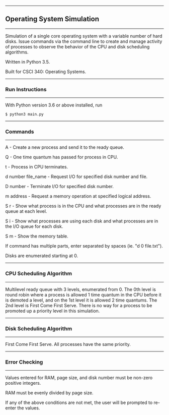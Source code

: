 
---
## Operating System Simulation
---
Simulation of a single core operating system with a variable number of hard disks. Issue commands via the command line to create and manage activity of processes to observe the behavior of the CPU and disk scheduling algorithms.

Written in Python 3.5.

Built for CSCI 340: Operating Systems.

---
### Run Instructions
---
With Python version 3.6 or above installed, run

```$ python3 main.py```


---
### Commands
---
A  -  Create a new process and send it to the ready queue.

Q  -  One time quantum has passed for process in CPU.

t  -  Process in CPU terminates.

d number file_name  -  Request I/O for specified disk number and file.

D number  -  Terminate I/O for specified disk number.

m address  -  Request a memory operation at specified logical address.

S r  -  Show what process is in the CPU and what processes are in the ready queue at each level.

S i  -  Show what processes are using each disk and what processes are in the I/O queue for each disk.

S m  -  Show the memory table.


If command has multiple parts, enter separated by spaces (ie. "d 0 file.txt").

Disks are enumerated starting at 0.

---
### CPU Scheduling Algorithm
---
Multilevel ready queue with 3 levels, enumerated from 0. The 0th level is round robin where a process is allowed 1 time quantum in the CPU before it is demoted a level, and on the 1st level it is allowed 2 time quantums. The 2nd level is First Come First Serve. There is no way for a process to be promoted up a priority level in this simulation.

---
### Disk Scheduling Algorithm
---
First Come First Serve. All processes have the same priority.

---
### Error Checking
---
Values entered for RAM, page size, and disk number must be non-zero positive integers.

RAM must be evenly divided by page size.

If any of the above conditions are not met, the user will be prompted to re-enter the values.